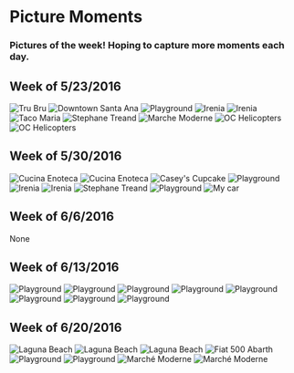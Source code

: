 # Picture Moments

### Pictures of the week! Hoping to capture more moments each day.

Week of 5/23/2016
-----------------
![Tru Bru](https://c5.staticflickr.com/8/7407/26899116284_77e513917a_z.jpg)
![Downtown Santa Ana](https://c2.staticflickr.com/8/7367/27436133721_51ee8d384b_z.jpg)
![Playground](https://c1.staticflickr.com/8/7475/27231828240_913c58e36c_z.jpg)
![Irenia](https://c8.staticflickr.com/8/7233/27436133151_32975ffc5b_z.jpg)
![Irenia](https://c7.staticflickr.com/8/7430/27473767606_560fedc0df_z.jpg)
![Taco Maria](https://c4.staticflickr.com/8/7114/27436132531_ae599feeff_z.jpg)
![Stephane Treand](https://c5.staticflickr.com/8/7077/27231827220_e251f6b2e3_z.jpg)
![Marche Moderne](https://c6.staticflickr.com/8/7354/27436131941_555ac72243_z.jpg)
![OC Helicopters](https://c5.staticflickr.com/8/7406/27473769116_efc8e67aa0_z.jpg)
![OC Helicopters](https://c1.staticflickr.com/8/7324/27473768936_c91241115b_z.jpg)

Week of 5/30/2016
-----------------
![Cucina Enoteca](https://c5.staticflickr.com/8/7069/27473768596_cd811d35b9_z.jpg)
![Cucina Enoteca](https://c5.staticflickr.com/8/7231/27231826300_aaa0354db4_z.jpg)
![Casey's Cupcake](https://c3.staticflickr.com/8/7444/27473768266_d912b8bd9b_z.jpg)
![Playground](https://c1.staticflickr.com/8/7453/27231826080_13e99a2b44_z.jpg)
![Irenia](https://c5.staticflickr.com/8/7654/27473768036_02f08e2ddf_z.jpg)
![Irenia](https://c4.staticflickr.com/8/7337/27436130011_1001209949_z.jpg)
![Stephane Treand](https://c3.staticflickr.com/8/7540/27232247170_21162495f6_z.jpg)
![Playground](https://c6.staticflickr.com/8/7354/27436131941_555ac72243_z.jpg)
![My car](https://c1.staticflickr.com/8/7202/26899514744_bd539d1735_z.jpg)

Week of 6/6/2016
----------------
None

Week of 6/13/2016
-----------------
![Playground](https://c6.staticflickr.com/8/7098/27929414325_9a746b9014_z.jpg)
![Playground](https://c3.staticflickr.com/8/7360/27650823770_70c7161bcb_z.jpg)
![Playground](https://c4.staticflickr.com/8/7728/27316331483_8130c007a9_z.jpg)
![Playground](https://c2.staticflickr.com/8/7518/27929408545_10374ee9eb_z.jpg)
![Playground](https://c3.staticflickr.com/8/7670/27650821770_177af1422c_z.jpg)
![Playground](https://c8.staticflickr.com/8/7414/27316328543_bbd3af153b_z.jpg)
![Playground](https://c2.staticflickr.com/8/7518/27929408545_10374ee9eb_z.jpg)
![Playground](https://c1.staticflickr.com/8/7190/27317101904_be8399f618_z.jpg)

Week of 6/20/2016
-----------------
![Laguna Beach](https://c7.staticflickr.com/8/7315/27317098814_606bd07bbc_z.jpg)
![Laguna Beach](https://c4.staticflickr.com/8/7198/27316321203_ce62ac4c9e_z.jpg)
![Laguna Beach](https://c3.staticflickr.com/8/7408/27317095554_5165ce6288_z.jpg)
![Fiat 500 Abarth](https://c5.staticflickr.com/8/7483/27317093404_e9a9fcc60c_z.jpg)
![Playground](https://c2.staticflickr.com/8/7177/27316314153_ddbb1c55aa_z.jpg)
![Playground](https://c3.staticflickr.com/8/7429/27317091314_db2197d07b_z.jpg)
![Marché Moderne](https://c7.staticflickr.com/8/7087/27317089854_3eb5457ffe_z.jpg)
![Marché Moderne](https://c6.staticflickr.com/8/7429/27316311693_faab828fc4_z.jpg)